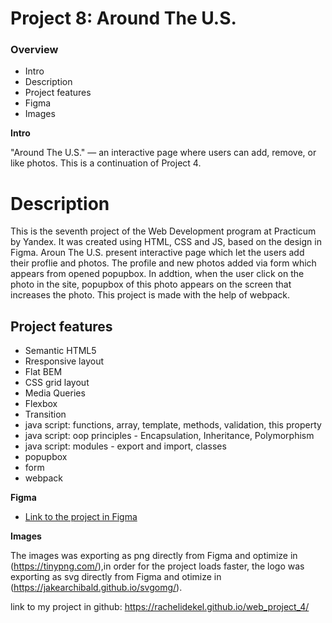 # Project 8: Around The U.S.

### Overview

- Intro
- Description
- Project features
- Figma
- Images

**Intro**

"Around The U.S." — an interactive page where users can add, remove, or like photos. This is a continuation of Project 4.

# Description

This is the seventh project of the Web Development program at Practicum by Yandex. It was created using HTML, CSS and JS, based on the design in Figma. Aroun The U.S. present interactive page which let the users add their proflie and photos.
The profile and new photos added via form which appears from opened popupbox. In addtion, when the user click on the photo in the site, popupbox of this photo appears on the screen that increases the photo. This project is made with the help of webpack.

## Project features

- Semantic HTML5
- Rresponsive layout
- Flat BEM
- CSS grid layout
- Media Queries
- Flexbox
- Transition
- java script: functions, array, template, methods, validation, this property
- java script: oop principles - Encapsulation, Inheritance, Polymorphism
- java script: modules - export and import, classes
- popupbox
- form
- webpack

**Figma**

- [Link to the project in Figma](https://www.figma.com/file/05izwsCh3F3UsBmHfHhUFQ/Sprint-6%3A-Around-The-U.S.?node-id=0%3A1)

**Images**

The images was exporting as png directly from Figma and optimize in (https://tinypng.com/),in order for the project loads faster, the logo was exporting as svg directly from Figma and otimize in (https://jakearchibald.github.io/svgomg/).

link to my project in github:
https://rachelidekel.github.io/web_project_4/
